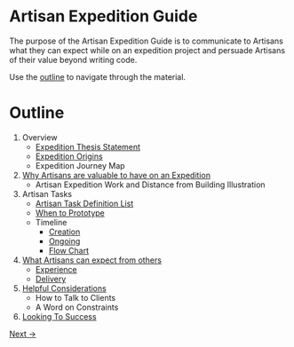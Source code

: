 # Artisan Expedition Guide
The purpose of the Artisan Expedition Guide is to communicate to Artisans what they can expect while on an expedition project and persuade Artisans of their value beyond writing code.

Use the [outline](#outline) to navigate through the material. 
# Outline

1. Overview
    - [Expedition Thesis Statement](./Overview/Thesis.md)
    - [Expedition Origins](./Overview/ExpeditionOrigins.md)
    - Expedition Journey Map
1. [Why Artisans are valuable to have on an Expedition](./ArtisansValueOnExpedition.md)
    - Artisan Expedition Work and Distance from Building Illustration
1. Artisan Tasks
    - [Artisan Task Definition List](./ArtisanTaskDefinitionList.md)
    - [When to Prototype](./WhenToPrototype.md)
    - Timeline
        - [Creation](./Timeline/TimelineCreation.pdf)
        - [Ongoing](./Timeline/TimelineOngoing.pdf)
        - [Flow Chart](./Timeline/TimelineFlowChart.pdf)
1. [What Artisans can expect from others](./OthersInRelationToArtisans.md)
    - [Experience](./OthersInRelationToArtisans.md#experience)
    - [Delivery](./OthersInRelationToArtisans.md#delivery)
1. [Helpful Considerations](./HelpfulConsiderations.md)
    - How to Talk to Clients
    - A Word on Constraints
1. [Looking To Success](./LookingToSuccess.md)

[Next &rarr;](./Overview/Thesis.md)